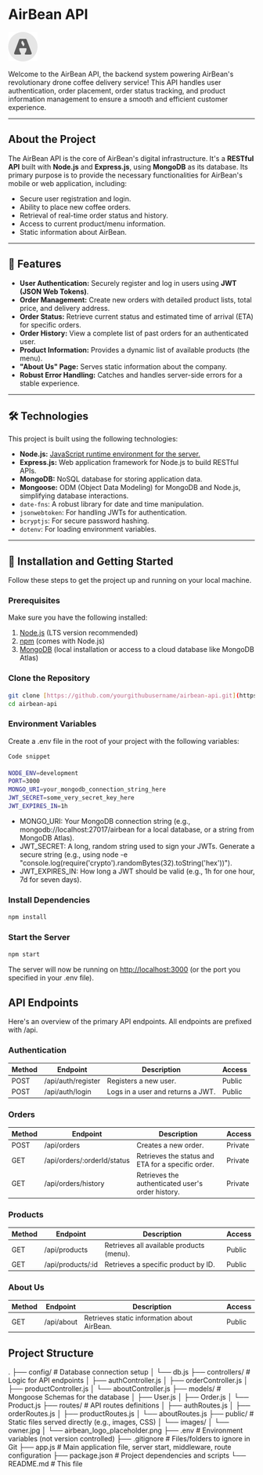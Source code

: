 # AirBean API

![AirBean Logo (placeholder)](./public/images/logo-sml.svg)

Welcome to the AirBean API, the backend system powering AirBean's revolutionary drone coffee delivery service! This API handles user authentication, order placement, order status tracking, and product information management to ensure a smooth and efficient customer experience.

---

## About the Project

The AirBean API is the core of AirBean's digital infrastructure. It's a **RESTful API** built with **Node.js** and **Express.js**, using **MongoDB** as its database. Its primary purpose is to provide the necessary functionalities for AirBean's mobile or web application, including:

- Secure user registration and login.
- Ability to place new coffee orders.
- Retrieval of real-time order status and history.
- Access to current product/menu information.
- Static information about AirBean.

---

## 🌟 Features

- **User Authentication:** Securely register and log in users using **JWT (JSON Web Tokens)**.
- **Order Management:** Create new orders with detailed product lists, total price, and delivery address.
- **Order Status:** Retrieve current status and estimated time of arrival (ETA) for specific orders.
- **Order History:** View a complete list of past orders for an authenticated user.
- **Product Information:** Provides a dynamic list of available products (the menu).
- **"About Us" Page:** Serves static information about the company.
- **Robust Error Handling:** Catches and handles server-side errors for a stable experience.

---

## 🛠️ **Technologies**

This project is built using the following technologies:

- **Node.js:** [JavaScript runtime environment for the server.](https://nodejs.org/)
- **Express.js:** Web application framework for Node.js to build RESTful APIs.
- **MongoDB:** NoSQL database for storing application data.
- **Mongoose:** ODM (Object Data Modeling) for MongoDB and Node.js, simplifying database interactions.
- `date-fns`: A robust library for date and time manipulation.
- `jsonwebtoken`: For handling JWTs for authentication.
- `bcryptjs`: For secure password hashing.
- `dotenv`: For loading environment variables.

---

## 🚀 **Installation and Getting Started**

Follow these steps to get the project up and running on your local machine.

### Prerequisites

Make sure you have the following installed:

1. [Node.js](https://nodejs.org/) (LTS version recommended)
2. [npm](https://www.npmjs.com/) (comes with Node.js)
3. [MongoDB](https://www.mongodb.com/try/download/community) (local installation or access to a cloud database like MongoDB Atlas)

### Clone the Repository

```bash
git clone [https://github.com/yourgithubusername/airbean-api.git](https://github.com/yourgithubusername/airbean-api.git)
cd airbean-api
```

### Environment Variables

Create a .env file in the root of your project with the following variables:

```bash
Code snippet

NODE_ENV=development
PORT=3000
MONGO_URI=your_mongodb_connection_string_here
JWT_SECRET=some_very_secret_key_here
JWT_EXPIRES_IN=1h
```

- MONGO_URI: Your MongoDB connection string (e.g., mongodb://localhost:27017/airbean for a local database, or a string from MongoDB Atlas).
- JWT_SECRET: A long, random string used to sign your JWTs. Generate a secure string (e.g., using node -e "console.log(require('crypto').randomBytes(32).toString('hex'))").
- JWT_EXPIRES_IN: How long a JWT should be valid (e.g., 1h for one hour, 7d for seven days).
  
### Install Dependencies

```bash
npm install
```

### Start the Server

```bash
npm start
```

The server will now be running on [http://localhost:3000](http://localhost:3000) (or the port you specified in your .env file).

## API Endpoints

Here's an overview of the primary API endpoints. All endpoints are prefixed with /api.

### Authentication

| Method | Endpoint           | Description                       | Access |
| ------ | ------------------ | --------------------------------- | ------ |
| POST   | /api/auth/register | Registers a new user.             | Public |
| POST   | /api/auth/login    | Logs in a user and returns a JWT. | Public |

### Orders

| Method | Endpoint                    | Description                                        | Access |
| ------ | --------------------------- | -------------------------------------------------- | ------ |
| POST   | /api/orders                 | Creates a new order.                               | Private |
| GET    | /api/orders/:orderId/status | Retrieves the status and ETA for a specific order. | Private |
| GET    | /api/orders/history         | Retrieves the authenticated user's order history.  | Private |

### Products

| Method | Endpoint          | Description                              | Access |
| ------ | ----------------- | ---------------------------------------- | ------ |
| GET    | /api/products     | Retrieves all available products (menu). | Public |
| GET    | /api/products/:id | Retrieves a specific product by ID.      | Public |

### About Us

| Method | Endpoint   | Description                                 | Access |
| ------ | ---------- | ------------------------------------------- | ------ |
| GET    | /api/about | Retrieves static information about AirBean. | Public |

## Project Structure

.
├── config/             # Database connection setup
│   └── db.js
├── controllers/        # Logic for API endpoints
│   ├── authController.js
│   ├── orderController.js
│   ├── productController.js
│   └── aboutController.js
├── models/             # Mongoose Schemas for the database
│   ├── User.js
│   ├── Order.js
│   └── Product.js
├── routes/             # API routes definitions
│   ├── authRoutes.js
│   ├── orderRoutes.js
│   ├── productRoutes.js
│   └── aboutRoutes.js
├── public/             # Static files served directly (e.g., images, CSS)
│   └── images/
│       └── owner.jpg
│       └── airbean_logo_placeholder.png
├── .env                # Environment variables (not version controlled)
├── .gitignore          # Files/folders to ignore in Git
├── app.js              # Main application file, server start, middleware, route configuration
├── package.json        # Project dependencies and scripts
└── README.md           # This file
